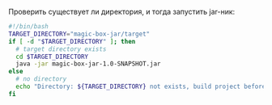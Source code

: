 Проверить существует ли директория, и тогда запустить jar-ник:

```sh
#!/bin/bash
TARGET_DIRECTORY="magic-box-jar/target"
if [ -d "$TARGET_DIRECTORY" ]; then
  # target directory exists
  cd $TARGET_DIRECTORY
  java -jar magic-box-jar-1.0-SNAPSHOT.jar
else
  # no directory
  echo "Directory: ${TARGET_DIRECTORY} not exists, build project before run"
fi
```
